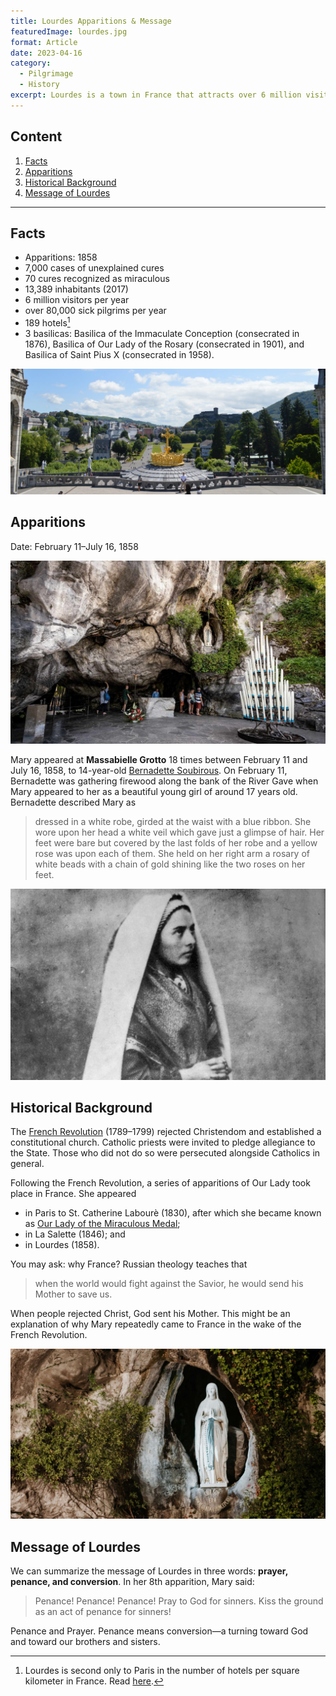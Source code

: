 ```yaml
---
title: Lourdes Apparitions & Message
featuredImage: lourdes.jpg
format: Article
date: 2023-04-16
category:
  - Pilgrimage
  - History
excerpt: Lourdes is a town in France that attracts over 6 million visitors per year, with over 80,000 sick pilgrims visiting to seek healing. Lourdes is known for the apparitions of Mary to 14-year-old Bernadette Soubirous in 1858. Mary appeared to Bernadette 18 times between February 11 and July 16, 1858, at Massabielle Grotto. Mary's message was summarized in three words (prayer, penance, and conversion).
---
```


## Content

1. [Facts](/post/lourdes/#facts)
2. [Apparitions](/post/lourdes/#apparitions)
3. [Historical Background](/post/lourdes/#historical-background)
4. [Message of Lourdes](/post/lourdes/#message-of-lourdes)

---

## Facts

- Apparitions: 1858
- 7,000 cases of unexplained cures
- 70 cures recognized as miraculous
- 13,389 inhabitants (2017)
- 6 million visitors per year
- over 80,000 sick pilgrims per year
- 189 hotels[^1]
- 3 basilicas: Basilica of the Immaculate Conception (consecrated in 1876), Basilica of Our Lady of the Rosary (consecrated in 1901), and Basilica of Saint Pius X (consecrated in 1958).

![View from the Basilica of the Immaculate Conception Lourdes France](lourdes-square.jpg 'View from the Basilica of the Immaculate Conception')

## Apparitions

Date: February 11–July 16, 1858

![Massabielle Grotto Lourdes France](grotto.jpg 'Massabielle Grotto')

Mary appeared at **Massabielle Grotto** 18 times between February 11 and July 16, 1858, to 14-year-old [Bernadette Soubirous](/post/bernadette/). On February 11, Bernadette was gathering firewood along the bank of the River Gave when Mary appeared to her as a beautiful young girl of around 17 years old. Bernadette described Mary as

> dressed in a white robe, girded at the waist with a blue ribbon. She wore upon her head a white veil which gave just a glimpse of hair. Her feet were bare but covered by the last folds of her robe and a yellow rose was upon each of them. She held on her right arm a rosary of white beads with a chain of gold shining like the two roses on her feet.

![Bernadette Soubirous kneeling with rosary in her hands](bernadette.jpg 'St. Bernadette Soubirous in 1861')

## Historical Background

The [French Revolution](https://www.britannica.com/event/French-Revolution) (1789–1799) rejected Christendom and established a constitutional church. Catholic priests were invited to pledge allegiance to the State. Those who did not do so were persecuted alongside Catholics in general.

Following the French Revolution, a series of apparitions of Our Lady took place in France. She appeared 

- in Paris to St. Catherine Labourè (1830), after which she became known as [Our Lady of the Miraculous Medal](https://www.chapellenotredamedelamedaillemiraculeuse.com/langues/english/the-chapel-of-our-lady-of-the-miraculous-medal/);
- in La Salette (1846); and
- in Lourdes (1858).

You may ask: why France? Russian theology teaches that

> when the world would fight against the Savior, he would send ̉his Mother to save us.

When people rejected Christ, God sent his Mother. This might be an explanation of why Mary repeatedly came to France in the wake of the French Revolution.

![The place where Mary stood at Massabielle Grotto with the inscription of her message I am the Immaculate Conception Lourdes France](mary.jpg 'The place where Mary stood at Massabielle Grotto')

## Message of Lourdes

We can summarize the message of Lourdes in three words: **prayer, penance, and conversion**. In her 8th apparition, Mary said:

> Penance! Penance! Penance! Pray to God for sinners. Kiss the ground as an act of penance for sinners!

Penance and Prayer. Penance means conversion—a turning toward God and toward our brothers and sisters.

[^1]:Lourdes is second only to Paris in the number of hotels per square kilometer in France. Read [here](https://www.france.fr/en/pyrenees/article/lourdes).

